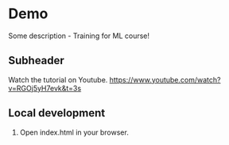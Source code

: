 # Demo

Some description - Training for ML course!

## Subheader

Watch the tutorial on Youtube.
https://www.youtube.com/watch?v=RGOj5yH7evk&t=3s

## Local development

1. Open index.html in your browser.
